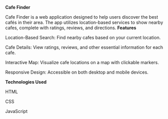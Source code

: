**Cafe Finder**

Cafe Finder is a web application designed to help users discover the best cafés in their area. The app utilizes location-based services to show nearby cafes, complete with ratings, reviews, and directions.
**Features**

Location-Based Search: Find nearby cafes based on your current location.

Cafe Details: View ratings, reviews, and other essential information for each cafe.

Interactive Map: Visualize cafe locations on a map with clickable markers.

Responsive Design: Accessible on both desktop and mobile devices.

**Technologies Used**

HTML

CSS

JavaScript
